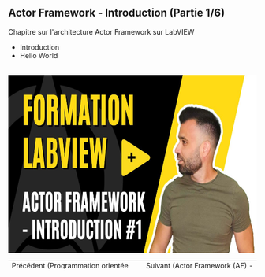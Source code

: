 <h2 dir="auto" id="user-content-h_174031069121655196260265"><strong><span>Actor Framework - Introduction</span> </strong><strong>(Partie 1/6)</strong></h2>
<p><span>Chapitre sur l'architecture Actor Framework sur LabVIEW&nbsp;</span></p>
<ul dir="auto">
<li>Introduction</li>
<li>Hello World</li>
</ul>
<p>&nbsp;<a href="https://youtu.be/uYBt018Nphc?si=VY86qo_UKY95h5qy"><img src="1_introduction.jpg" width="640" height="362" alt="" style="display: block; margin-left: auto; margin-right: auto;" /></a></p>
<p></p>
<p></p>
<table border="0" style="width: 100%; border-collapse: collapse; border-style: none; height: 18px;">
<tbody>
<tr style="height: 18px;">
<td style="width: 50%; height: 18px;"><a href="https://github.com/Technologies-de-France/Formation-LabVIEW/tree/main/H-3%20Programmation%20orient%C3%A9e%20objet%20(POO)%20-%20Utilisation">Pr&eacute;c&eacute;dent (Programmation orient&eacute;e objet (POO) - Utilisation)</a></td>
<td style="width: 50%; text-align: right; height: 18px;"><a href="https://github.com/Technologies-de-France/Formation-LabVIEW/tree/main/k%20-%202%20-%20Actor%20framework%20-%20actor">Suivant (<span>Actor Framework (AF) - Actor</span>)</a></td>
</tr>
</tbody>
</table>
<p dir="auto" id="user-content-h_4774480761351655104528452" style="text-align: left;"></p>

